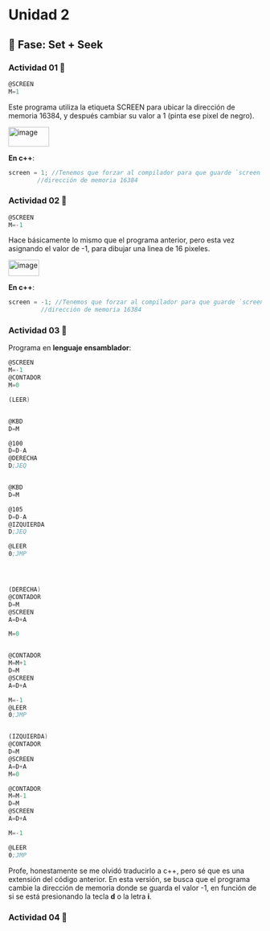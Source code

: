 # Unidad 2

## 🔎 Fase: Set + Seek

### Actividad 01  🐧
``` asm
@SCREEN
M=1
```
Este programa utiliza la etiqueta SCREEN para ubicar la dirección de memoria 16384, y después cambiar su valor a 1 (pinta ese pixel de negro).  

<img width="81" height="39" alt="image" src="https://github.com/user-attachments/assets/2be21c77-8bf4-444f-9a8a-8c713d5b2ed0" />


**En c++**:  
``` c++
screen = 1; //Tenemos que forzar al compilador para que guarde `screen` en la
	    //dirección de memoria 16384
```

### Actividad 02 🐧
``` asm
@SCREEN
M=-1
```
Hace básicamente lo mismo que el programa anterior, pero esta vez asignando el valor de -1, para dibujar una linea de 16 pixeles.  

<img width="61" height="32" alt="image" src="https://github.com/user-attachments/assets/36ce0188-5a81-4bf7-966c-f248aeb75c9d" />


**En c++**:  
``` c++
screen = -1; //Tenemos que forzar al compilador para que guarde `screen` en la
	     //dirección de memoria 16384
```

### Actividad 03 🐧  
Programa en **lenguaje ensamblador**:
``` asm
@SCREEN
M=-1
@CONTADOR
M=0

(LEER)


@KBD
D=M

@100
D=D-A
@DERECHA
D;JEQ


@KBD
D=M

@105
D=D-A
@IZQUIERDA
D;JEQ

@LEER
0;JMP




(DERECHA)
@CONTADOR
D=M
@SCREEN
A=D+A

M=0


@CONTADOR
M=M+1
D=M
@SCREEN
A=D+A

M=-1
@LEER
0;JMP


(IZQUIERDA)
@CONTADOR
D=M
@SCREEN
A=D+A
M=0

@CONTADOR
M=M-1
D=M
@SCREEN
A=D+A

M=-1

@LEER
0;JMP
```
Profe, honestamente se me olvidó traducirlo a c++, pero sé que es una extensión del código anterior. En esta versión, se busca que el programa cambie la dirección de memoria donde se guarda el valor -1, en función de si se está presionando la tecla **d** o la letra **i**.

### Actividad 04 🐧  



